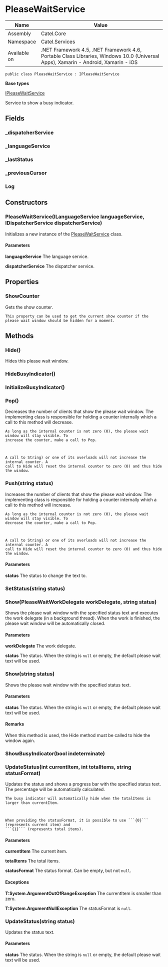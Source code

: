 

# PleaseWaitService

Name|Value
---|---
Assembly|Catel.Core
Namespace|Catel.Services
Available on|.NET Framework 4.5, .NET Framework 4.6, Portable Class Libraries, Windows 10.0 (Universal Apps), Xamarin - Android, Xamarin - iOS

```
public class PleaseWaitService : IPleaseWaitService
```

**Base types**

[IPleaseWaitService](/Catel.Core\Catel\Services\IPleaseWaitService.md)


Service to show a busy indicator.



## Fields

### _dispatcherService

### _languageService

### _lastStatus

### _previousCursor

### Log

## Constructors

### PleaseWaitService(ILanguageService languageService, IDispatcherService dispatcherService)

Initializes a new instance of the [PleaseWaitService](#) class.

#### Parameters

**languageService**
The language service.

**dispatcherService**
The dispatcher service.



## Properties

### ShowCounter

Gets the show counter.
    


    This property can be used to get the current show counter if the please wait window should be hidden for a moment.



## Methods

### Hide()

Hides this please wait window.



### HideBusyIndicator()

### InitializeBusyIndicator()

### Pop()

Decreases the number of clients that show the please wait window. The implementing class
    is responsible for holding a counter internally which a call to this method will decrease.
    


    As long as the internal counter is not zero (0), the please wait window will stay visible. To
    increase the counter, make a call to Pop.
    


    A call to String) or one of its overloads will not increase the internal counter. A
    call to Hide will reset the internal counter to zero (0) and thus hide the window.



### Push(string status)

Increases the number of clients that show the please wait window. The implementing class
    is responsible for holding a counter internally which a call to this method will increase.
    


    As long as the internal counter is not zero (0), the please wait window will stay visible. To
    decrease the counter, make a call to Pop.
    


    A call to String) or one of its overloads will not increase the internal counter. A
    call to Hide will reset the internal counter to zero (0) and thus hide the window.

#### Parameters

**status**
The status to change the text to.



### SetStatus(string status)

### Show(PleaseWaitWorkDelegate workDelegate, string status)

Shows the please wait window with the specified status text and executes the work delegate (in a background thread). When the work
    is finished, the please wait window will be automatically closed.

#### Parameters

**workDelegate**
The work delegate.

**status**
The status. When the string is ```null``` or empty, the default please wait text will be used.



### Show(string status)

Shows the please wait window with the specified status text.

#### Parameters

**status**
The status. When the string is ```null``` or empty, the default please wait text will be used.

#### Remarks

When this method is used, the Hide method must be called to hide the window again.



### ShowBusyIndicator(bool indeterminate)

### UpdateStatus(int currentItem, int totalItems, string statusFormat)

Updates the status and shows a progress bar with the specified status text. The percentage will be automatically calculated.
    


    The busy indicator will automatically hide when the totalItems is larger than currentItem.
    


    When providing the statusFormat, it is possible to use ```{0}``` (represents current item) and
    ```{1}``` (represents total items).

#### Parameters

**currentItem**
The current item.

**totalItems**
The total items.

**statusFormat**
The status format. Can be empty, but not ```null```.

#### Exceptions

**T:System.ArgumentOutOfRangeException**
The currentItem is smaller than zero.

**T:System.ArgumentNullException**
The statusFormat is ```null```.



### UpdateStatus(string status)

Updates the status text.

#### Parameters

**status**
The status. When the string is ```null``` or empty, the default please wait text will be used.



